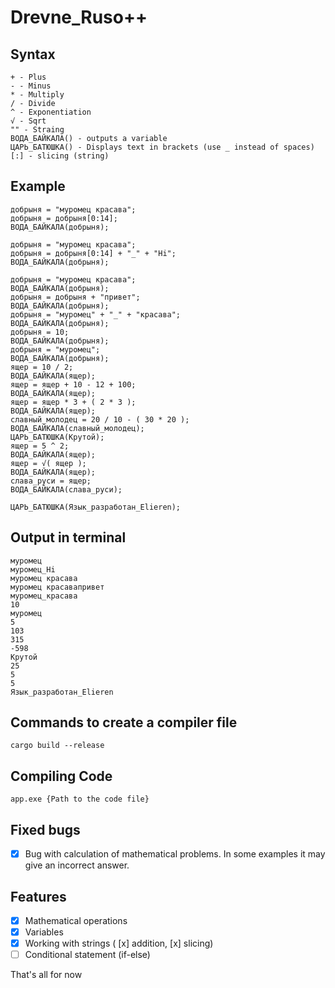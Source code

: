 # Drevne_Ruso++


## Syntax
```
+ - Plus
- - Minus
* - Multiply
/ - Divide
^ - Exponentiation
√ - Sqrt
"" - Straing
ВОДА_БАЙКАЛА() - outputs a variable
ЦАРЬ_БАТЮШКА() - Displays text in brackets (use _ instead of spaces)
[:] - slicing (string)
```

## Example
```
добрыня = "муромец красава";
добрыня = добрыня[0:14];
ВОДА_БАЙКАЛА(добрыня);

добрыня = "муромец красава";
добрыня = добрыня[0:14] + "_" + "Hi";
ВОДА_БАЙКАЛА(добрыня);

добрыня = "муромец красава";
ВОДА_БАЙКАЛА(добрыня);
добрыня = добрыня + "привет";
ВОДА_БАЙКАЛА(добрыня);
добрыня = "муромец" + "_" + "красава";
ВОДА_БАЙКАЛА(добрыня);
добрыня = 10;
ВОДА_БАЙКАЛА(добрыня);
добрыня = "муромец";
ВОДА_БАЙКАЛА(добрыня);
ящер = 10 / 2;
ВОДА_БАЙКАЛА(ящер);
ящер = ящер + 10 - 12 + 100;
ВОДА_БАЙКАЛА(ящер);
ящер = ящер * 3 + ( 2 * 3 );
ВОДА_БАЙКАЛА(ящер);
славный_молодец = 20 / 10 - ( 30 * 20 );
ВОДА_БАЙКАЛА(славный_молодец);
ЦАРЬ_БАТЮШКА(Крутой);
ящер = 5 ^ 2;
ВОДА_БАЙКАЛА(ящер);
ящер = √( ящер );
ВОДА_БАЙКАЛА(ящер);
слава_руси = ящер;
ВОДА_БАЙКАЛА(слава_руси);

ЦАРЬ_БАТЮШКА(Язык_разработан_Elieren);
```

## Output in terminal
```
муромец
муромец_Hi
муромец красава
муромец красавапривет
муромец_красава
10
муромец
5
103
315
-598
Крутой
25
5
5
Язык_разработан_Elieren
```

## Commands to create a compiler file
```
cargo build --release
```

## Compiling Code
```
app.exe {Path to the code file}
```

## Fixed bugs

- [x] Bug with calculation of mathematical problems. In some examples it may give an incorrect answer.

## Features

- [x] Mathematical operations
- [x] Variables
- [x] Working with strings ( [x] addition, [x] slicing)
- [ ] Conditional statement (if-else)

That's all for now
